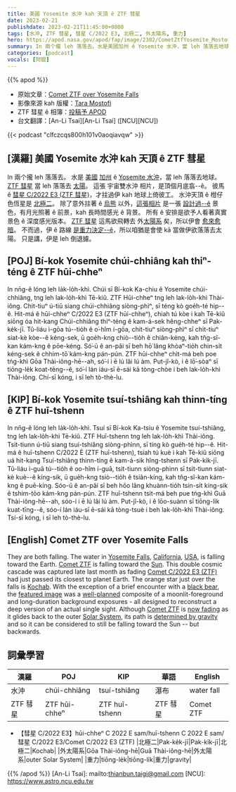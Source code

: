```yaml
---
title: 美國 Yosemite 水沖 kah 天頂 ê ZTF 彗星
date: 2023-02-21
publishdate: 2023-02-21T11:45:00+0800
tags: [水沖, ZTF 彗星, 彗星 C/2022 E3, 北極二, 外太陽系, 重力]
hero: https://apod.nasa.gov/apod/fap/image/2302/CometZtfYosemite_Mostofi_960.jpg
summary: In 兩个攏 leh 落落去。水是美國加州 ê Yosemite 水沖，當 leh 落落去地球。ZTF 彗星 當 leh 落落去太陽。
categories: [podcast]
vocals: [阿錕]
---
```


{{% apod %}}

- 原始文章：[Comet ZTF over Yosemite Falls](https://apod.nasa.gov/apod/ap230221.html)
- 影像來源 kah 版權：[Tara Mostofi](https://www.instagram.com/taramoonhunter/)
- ZTF 彗星 ê 相簿：[投稿予 APOD](https://www.facebook.com/media/set/?set=a.172146088847310&type=3)
- 台文翻譯：[An-Li Tsai][An-Li Tsai] ([NCU][NCU])

{{< podcast "clfczcqs800h101v0aoqiavqw" >}}

## [漢羅] 美國 Yosemite 水沖 kah 天頂 ê ZTF 彗星
In 兩个攏 leh 落落去。
水是 [美國][USA] [加州][California] ê [Yosemite 水沖][Yosemite Falls]，當 leh 落落去地球。
[ZTF 彗星][Comet ZTF 1] 當 leh 落落去 [太陽][Sun]。
這張 宇宙雙水沖 相片，是頂個月底翕--ê。
彼馬 ê [彗星 C/2022 E3 (ZTF 彗星)][Comet C/2022 E3 (ZTF)]，才拄過伊 kah 地球上倚彼工。
水沖天頂 ê 柑仔色恆星是 [北極二][Kochab]。
除了意外拄著 ê [烏熊][black bear] 以外，[這張相片][featured image] 是一張 [設計過--ê][well-planned] 景色，有月光照著 ê 前景，kah 長時間感光 ê 背景。
所有 ê 安排是欲予人看著真實景色 ê 深度感光版本。
[ZTF 彗星][Comet ZTF 2] 這馬欲飛轉去 外[太陽系][Solar System] 矣，所以伊會 [愈來愈暗][now fading]。
不而過，伊 ê 路線 [是重力決定--ê][determined by gravity]，所以咱猶是會使 kā 當做伊欲落落去太陽。
只是講，伊是 leh 倒退攄。


## [POJ] Bí-kok Yosemite chúi-chhiâng kah thiⁿ-téng ê ZTF hūi-chheⁿ
In nn̄g-ê lóng leh la̍k-lo̍h-khì.
Chúi sī Bí-kok Ka-chiu ê Yosemite chúi-chhiâng, tng leh lak-lo̍h-khì Tē-kiû.
ZTF Hūi-chheⁿ tng leh lak-lo̍h-khì Thài-iông.
Chit-tiuⁿ ú-tiū siang chúi-chhiâng siòng-phìⁿ, sī téng kò goe̍h-té hip--ê.
Hit-má ê hūi-chheⁿ C/2022 E3 (ZTF hūi-chheⁿ), chiah tú kòe i kah Tē-kiû siōng óa hit-kang
Chúi-chhiâng thiⁿ-téng ê kam-á-sek hêng-chheⁿ sī Pak-ke̍k-jī.
Tû-liáu ì-gōa tú--tio̍h ê o͘-hîm í-gōa, chit-tiuⁿ siòng-phìⁿ sī chi̍t-tiuⁿ siat-kè kòe--ê kéng-sek, ū goe̍h-kng chiò--tio̍h ê chiân-kéng, kah tn̂g-sî-kan kám-kng ê pōe-kéng.
Só͘-ū ê an-pâi sī beh hō͘ lâng khòaⁿ-tio̍h chin-si̍t kéng-sek ê chhim-tō͘ kám-kng pán-pún.
ZTF hūi-chheⁿ chit-má beh poe tńg-khì Gōa Thài-iông-hē--ah, só͘-í i ē lú lâi lú àm.
Put-jî-kò, i ê lō͘-sòaⁿ sī tiōng-le̍k koat-tēng--ê, só͘-í lán iáu-sī ē-sái kā tòng-chòe i beh lak-lo̍h-khì Thài-iông.
Chí-sī kóng, i sī leh tò-thè-lu.

## [KIP] Bí-kok Yosemite tsuí-tshiâng kah thinn-tíng ê ZTF huī-tshenn
In nn̄g-ê lóng leh la̍k-lo̍h-khì.
Tsuí sī Bí-kok Ka-tsiu ê Yosemite tsuí-tshiâng, tng leh lak-lo̍h-khì Tē-kiû.
ZTF Huī-tshenn tng leh lak-lo̍h-khì Thài-iông.
Tsit-tiunn ú-tiū siang tsuí-tshiâng siòng-phìnn, sī tíng kò gue̍h-té hip--ê.
Hit-má ê huī-tshenn C/2022 È (ZTF huī-tshenn), tsiah tú kuè i kah Tē-kiû siōng uá hit-kang
Tsuí-tshiâng thinn-tíng ê kam-á-sik hîng-tshenn sī Pak-ki̍k-jī.
Tû-liáu ì-guā tú--tio̍h ê oo-hîm í-guā, tsit-tiunn siòng-phìnn sī tsi̍t-tiunn siat-kè kuè--ê kíng-sik, ū gue̍h-kng tsiò--tio̍h ê tsiân-kíng, kah tn̂g-sî-kan kám-kng ê puē-kíng.
Sóo-ū ê an-pâi sī beh hōo lâng khuànn-tio̍h tsin-si̍t kíng-sik ê tshim-tōo kám-kng pán-pún.
ZTF huī-tshenn tsit-má beh pue tńg-khì Guā Thài-iông-hē--ah, sóo-í i ē lú lâi lú àm.
Put-jî-kò, i ê lōo-suànn sī tiōng-li̍k kuat-tīng--ê, sóo-í lán iáu-sī ē-sái kā tòng-tsuè i beh lak-lo̍h-khì Thài-iông.
Tsí-sī kóng, i sī leh tò-thè-lu.

## [English] Comet ZTF over Yosemite Falls

They are both falling.
The water in [Yosemite Falls][Yosemite Falls], [California][California], [USA][USA], is falling toward the Earth.
[Comet ZTF][Comet ZTF 1] is falling toward the [Sun][Sun].
This double cosmic cascade was captured late last month as fading [Comet C/2022 E3 (ZTF)][Comet C/2022 E3 (ZTF)] had just passed its closest to planet Earth.
The orange star just over the falls is [Kochab][Kochab].
With the exception of a brief encounter with a [black bear][black bear], the [featured image][featured image] was a [well-planned][well-planned] composite of a moonlit-foreground and long-duration background exposures - all designed to reconstruct a deep version of an actual single sight.
Although [Comet ZTF][Comet ZTF 2] is [now fading][now fading] as it glides back to the outer [Solar System][Solar System], its path is [determined by gravity][determined by gravity] and so it can be considered to still be falling toward the Sun -- but backwards.


## 詞彙學習

|漢羅|POJ|KIP|華語|English|
|-|-|-|-|-|
|水沖|chúi-chhiâng|tsuí-tshiâng|瀑布|water fall|
|ZTF 彗星|ZTF hūi-chheⁿ|ZTF huī-tshenn|ZTF 彗星|Comet ZTF|
- 【彗星 C/2022 E3】hūi-chheⁿ C 2022 E sam/huī-tshenn C 2022 E sam/彗星 C/2022 E3/Comet C/2022 E3 (ZTF)
|北極二|Pak-ke̍k-jī|Pak-ki̍k-jī|北極二|Kochab|
|外太陽系|Gōa Thài-iông-hē|Guā Thài-iông-hē|外太陽系|outer Solar System|
|重力|tiōng-le̍k|tiōng-li̍k|重力|gravity|

{{% /apod %}}
[An-Li Tsai]: mailto:thianbun.taigi@gmail.com
[NCU]: https://www.astro.ncu.edu.tw

[copyright]: https://apod.nasa.gov/apod/fap/lib/about_apod.html#srapply
[License]: https://creativecommons.org/licenses/by/2.0/

[Yosemite Falls]:https://youtu.be/2x80TEw45Gs
[California]:https://en.wikipedia.org/wiki/California
[USA]:https://en.wikipedia.org/wiki/United_States
[Comet ZTF 1]:https://www.facebook.com/media/set/?set=a.172146088847310&type=3
[Sun]:https://solarsystem.nasa.gov/solar-system/sun/in-depth/
[Comet C/2022 E3 (ZTF)]:https://en.wikipedia.org/wiki/C/2022_E3_(ZTF)
[Kochab]:https://en.wikipedia.org/wiki/Beta_Ursae_Minoris
[black bear]:https://bear.org/how-dangerous-are-black-bears/
[featured image]:https://www.flickr.com/photos/84642732@N02/52685564588/
[well-planned]:https://d1hfln2sfez66z.cloudfront.net/11-18-2021/t_9bb7158ef7834e80b0793c26fdf6b8d5_name_DogPhone_could_offer_dogs_the_ability_to_619676d229f511256af6ffc3_1_Nov_18_2021_16_25_58_poster.jpg
[Comet ZTF 2]:https://www.newsweek.com/how-see-green-comet-ztf-leaving-solar-system-1778426
[now fading]:https://in-the-sky.org/ephemeris.php?objtxt=CK22E030
[Solar System]:https://apod.nasa.gov/apod/ap220911.html
[determined by gravity]:https://apod.nasa.gov/apod/ap220619.html
